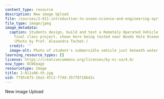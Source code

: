 ```yaml
---
content_type: resource
description: New image Upload
file: /courses/2-011-introduction-to-ocean-science-and-engineering-spring-2006/f795c67516a14fc2f74d357f8718b42c_2-011s06-th.jpg
file_type: image/jpeg
image_metadata:
  caption: Students design, build and test a Remotely Operated Vehicle (ROV) for their
    final class project, shown here being tested near Woods Hole Oceanographic Institution.
    (Photo by Prof. Alexandra Techet.)
  credit: ''
  image-alt: Photo of student's submersible vehicle just beneath water's surface.
learning_resource_types: []
license: https://creativecommons.org/licenses/by-nc-sa/4.0/
ocw_type: OCWImage
resourcetype: Image
title: 2-011s06-th.jpg
uid: f795c675-16a1-4fc2-f74d-357f8718b42c
---
```

New image Upload